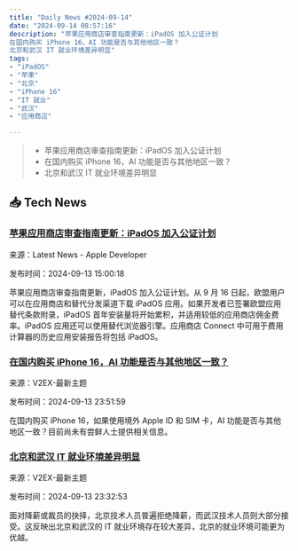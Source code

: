 ```yaml
---
title: "Daily News #2024-09-14"
date: "2024-09-14 08:57:16"
description: "苹果应用商店审查指南更新：iPadOS 加入公证计划
在国内购买 iPhone 16，AI 功能是否与其他地区一致？
北京和武汉 IT 就业环境差异明显"
tags: 
- "iPadOS"
- "苹果"
- "北京"
- "iPhone 16"
- "IT 就业"
- "武汉"
- "应用商店"

---
```


> - 苹果应用商店审查指南更新：iPadOS 加入公证计划
> - 在国内购买 iPhone 16，AI 功能是否与其他地区一致？
> - 北京和武汉 IT 就业环境差异明显

## 📥 Tech News

### [苹果应用商店审查指南更新：iPadOS 加入公证计划](https://developer.apple.com/news/?id=4sn7e783)

来源：Latest News - Apple Developer

发布时间：2024-09-13 15:00:18

苹果应用商店审查指南更新，iPadOS 加入公证计划。从 9 月 16 日起，欧盟用户可以在应用商店和替代分发渠道下载 iPadOS 应用。如果开发者已签署欧盟应用替代条款附录，iPadOS 首年安装量将开始累积，并适用较低的应用商店佣金费率。iPadOS 应用还可以使用替代浏览器引擎。应用商店 Connect 中可用于费用计算器的历史应用安装报告将包括 iPadOS。

### [在国内购买 iPhone 16，AI 功能是否与其他地区一致？](https://www.v2ex.com/t/1072793)

来源：V2EX-最新主题

发布时间：2024-09-13 23:51:59

在国内购买 iPhone 16，如果使用境外 Apple ID 和 SIM 卡，AI 功能是否与其他地区一致？目前尚未有尝鲜人士提供相关信息。

### [北京和武汉 IT 就业环境差异明显](https://www.v2ex.com/t/1072789)

来源：V2EX-最新主题

发布时间：2024-09-13 23:32:53

面对降薪或裁员的抉择，北京技术人员普遍拒绝降薪，而武汉技术人员则大部分接受。这反映出北京和武汉的 IT 就业环境存在较大差异，北京的就业环境可能更为优越。
